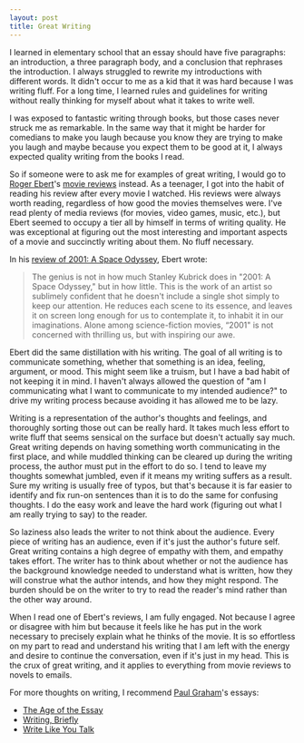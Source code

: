 ```yaml
---
layout: post
title: Great Writing
---
```


I learned in elementary school that an essay should have five paragraphs: an
introduction, a three paragraph body, and a conclusion that rephrases the
introduction. I always struggled to rewrite my introductions with different
words. It didn't occur to me as a kid that it was hard because I was writing
fluff. For a long time, I learned rules and guidelines for writing without
really thinking for myself about what it takes to write well.

I was exposed to fantastic writing through books, but those cases never struck
me as remarkable. In the same way that it might be harder for comedians to make
you laugh because you know they are trying to make you laugh and maybe because
you expect them to be good at it, I always expected quality writing from the
books I read.

So if someone were to ask me for examples of great writing, I would go to
[Roger Ebert][1]'s [movie reviews][2] instead. As a teenager, I got into the
habit of reading his review after every movie I watched. His reviews were
always worth reading, regardless of how good the movies themselves were. I've
read plenty of media reviews (for movies, video games, music, etc.), but Ebert
seemed to occupy a tier all by himself in terms of writing quality.  He was
exceptional at figuring out the most interesting and important aspects of a
movie and succinctly writing about them. No fluff necessary.

In his [review of 2001: A Space Odyssey][3], Ebert wrote:
> The genius is not in how much Stanley Kubrick does in "2001: A Space
> Odyssey," but in how little. This is the work of an artist so sublimely
> confident that he doesn't include a single shot simply to keep our attention.
> He reduces each scene to its essence, and leaves it on screen long enough for
> us to contemplate it, to inhabit it in our imaginations. Alone among
> science-fiction movies, “2001" is not concerned with thrilling us, but with
> inspiring our awe.

Ebert did the same distillation with his writing. The goal of all writing is to
communicate something, whether that something is an idea, feeling, argument, or
mood. This might seem like a truism, but I have a bad habit of not keeping it
in mind. I haven't always allowed the question of "am I communicating what I
want to communicate to my intended audience?" to drive my writing process
because avoiding it has allowed me to be lazy.

Writing is a representation of the author's thoughts and feelings, and
thoroughly sorting those out can be really hard. It takes much less effort to
write fluff that seems sensical on the surface but doesn't actually say much.
Great writing depends on having something worth communicating in the first
place, and while muddled thinking can be cleared up during the writing process,
the author must put in the effort to do so. I tend to leave my thoughts
somewhat jumbled, even if it means my writing suffers as a result. Sure my
writing is usually free of typos, but that's because it is far easier to
identify and fix run-on sentences than it is to do the same for confusing
thoughts. I do the easy work and leave the hard work (figuring out what I am
really trying to say) to the reader.

So laziness also leads the writer to not think about the audience. Every piece
of writing has an audience, even if it's just the author's future self.  Great
writing contains a high degree of empathy with them, and empathy takes effort.
The writer has to think about whether or not the audience has the background
knowledge needed to understand what is written, how they will construe what the
author intends, and how they might respond. The burden should be on the writer
to try to read the reader's mind rather than the other way around.

When I read one of Ebert's reviews, I am fully engaged. Not because I agree or
disagree with him but because it feels like he has put in the work necessary to
precisely explain what he thinks of the movie. It is so effortless on my part
to read and understand his writing that I am left with the energy and desire to
continue the conversation, even if it's just in my head. This is the crux
of great writing, and it applies to everything from movie reviews to novels to
emails.

For more thoughts on writing, I recommend [Paul Graham][4]'s essays:
* [The Age of the Essay][5]
* [Writing, Briefly][6]
* [Write Like You Talk][7]

[1]: https://en.wikipedia.org/wiki/Roger_Ebert
[2]: http://www.rogerebert.com/contributors/roger-ebert
[3]: http://www.rogerebert.com/reviews/great-movie-2001-a-space-odyssey-1968
[4]: https://en.wikipedia.org/wiki/Paul_Graham_(computer_programmer)
[5]: http://www.paulgraham.com/essay.html
[6]: http://www.paulgraham.com/writing44.html
[7]: http://www.paulgraham.com/talk.html
